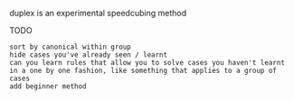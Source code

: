 duplex is an experimental speedcubing method

TODO

    sort by canonical within group
    hide cases you've already seen / learnt  
    can you learn rules that allow you to solve cases you haven't learnt in a one by one fashion, like something that applies to a group of cases
    add beginner method
